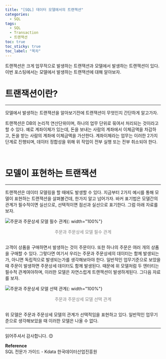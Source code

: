 ```yaml
---
title: "[SQL] 데이터 모델에서의 트랜잭션"
categories:
  - SQL
tags:
  - SQL
  - Transaction
  - 트랜잭션
toc: true
toc_sticky: true
toc_label: "목차"
---
```


트랜잭션은 크게 업무적으로 발생하는 트랜잭션과 모델에서 발생하는 트랜잭션이 있다. 이번 포스팅에서는 모델에서 발생하는 트랜잭션에 대해 알아보자.

# 트랜잭션이란?
---
모델에서 발생하는 트랜잭션을 알아보기전에 트랜잭션이 무엇인지 간단하게 알고가자.  

트랜잭션은 DB의 논리적 연산단위이며, 하나의 업무 단위로 묶여서 처리되는 것이라고 할 수 있다. 예로 계좌이체가 있는데, 돈을 보내는 사람의 계좌에서 이체금액을 차감하고, 돈을 받는 사람의 계좌에 이체금액을 가산한다. 계좌이체라는 업무는 이러한 2가지  단계로 진행되며, 데이터 정합성을 위해 위 작업이 전부 실행 또는 전부 취소되야 한다.  

<br>

# 모델이 표현하는 트랜잭션
---
트랜잭션은 데이터 모델링을 할 때에도 발생할 수 있다. 지금부터 2가지 예시를 통해 모델이 표현하는 트랜잭션을 살펴볼건데, 한가지 알고 넘어가자. 바커 표기법은 모델간의 관계가 필수적이면 실선으로, 선택적이면 점선과 실선으로 표기한다. 그럼 아래 자료를 보자.

![주문과 주문상세 모델 필수 관계](/blog/assets/img/posts/20220912/required-relationships-between-models.png "주문과 주문상세 모델 필수 관계"){: width="100%"}
<div style="color: gray; text-align: center; margin-bottom: 30px;">주문과 주문상세 모델 필수 관계</div>

고객이 상품을 구매하면서 발생하는 것이 주문이다. 또한 하나의 주문은 여러 개의 상품을 구매할 수 있다. 그렇다면 여기서 우리는 주문과 주문상세의 데이터는 함께 발생되는가, 아니면 독립적으로 발생되는가를 생각해보아야 한다. 일반적인 업무기준으로 보았을 때 주문이 발생하면 주문상세 데이터도 함께 발생된다. 때문에 위 모델처럼 두 엔터티는 필수적 관계여야하며, 이러한 모델은 자연스럽게 트랜잭션이 발생하게된다. 그다음 자료를 보자.

![주문과 주문상세 모델 선택 관계](/blog/assets/img/posts/20220912/selection-relationship-between-models.png "주문과 주문상세 모델 선택 관계"){: width="100%"}
<div style="color: gray; text-align: center; margin-bottom: 30px;">주문과 주문상세 모델 선택 관계</div>

위 모델은 주문과 주문상세 모델의 관계가 선택적임을 표현하고 있다. 일반적인 업무기준으로 생각해보았을 때 이러한 모델은 나올 수 없다.

---

읽어주셔서 감사합니다. 😊 

__Reference__  
SQL 전문가 가이드 - Kdata 한국데이터산업진흥원  
